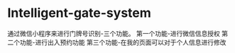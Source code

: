 # Intelligent-gate-system
通过微信小程序来进行门牌号识别-三个功能。
第一个功能-进行微信信息授权
第二个功能-进行出入预约功能
第三个功能-在我的页面可以对于个人信息进行修改
